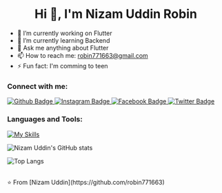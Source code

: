  <h1 align="center">Hi 👋, I'm Nizam Uddin Robin </h1>

- 🔭 I’m currently working on Flutter
- 🌱 I’m currently learning Backend
- 💬 Ask me anything about Flutter 
- 📫 How to reach me: robin771663@gmail.com
- ⚡ Fun fact: I'm comming to teen
  
### Connect with me:
<div id="badges">
  <a href="https://github.com/robin771663">
    <img src="https://img.shields.io/badge/Github-white?style=for-the-badge&logo=Github&logoColor=black" alt="Github Badge"/>
  </a>
   <a href="https://www.instagram.com/robin_n.u/profilecard/?igsh=aGc4d2g1cHJ5MjJy">
    <img src="https://img.shields.io/badge/Instagram-purple?style=for-the-badge&logo=instagram&logoColor=white" alt="Instagram Badge"/>
  </a>
   <a href="https://www.facebook.com/biborno.robin.7">
    <img src="https://img.shields.io/badge/Facebook-blue?style=for-the-badge&logo=facebook&logoColor=white" alt="Facebook Badge"/>
  </a>
   <a href="https://x.com/NizamUddin55977">
    <img src="https://img.shields.io/badge/Twitter-blue?style=for-the-badge&logo=twitter&logoColor=white" alt="Twitter Badge"/>
  </a>
</div>

### Languages and Tools:
[![My Skills](https://skillicons.dev/icons?i=flutter,dart,firebase,github,git,postman,figma,xd&perline=5)](https://skillicons.dev)

![Nizam Uddin's GitHub stats](https://github-readme-stats.vercel.app/api?username=NizamUddin&show_icons=true&theme=dark)

![Top Langs](https://github-readme-stats.vercel.app/api/top-langs/?username=NizamUddin&theme=dark)


<br>
⭐️ From [Nizam Uddin](https://github.com/robin771663)
